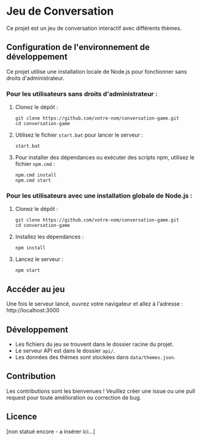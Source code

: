 # Jeu de Conversation

Ce projet est un jeu de conversation interactif avec différents thèmes.

## Configuration de l'environnement de développement

Ce projet utilise une installation locale de Node.js pour fonctionner sans droits d'administrateur.

### Pour les utilisateurs sans droits d'administrateur :

1. Clonez le dépôt :
   ```
   git clone https://github.com/votre-nom/conversation-game.git
   cd conversation-game
   ```

2. Utilisez le fichier `start.bat` pour lancer le serveur :
   ```
   start.bat
   ```

3. Pour installer des dépendances ou exécuter des scripts npm, utilisez le fichier `npm.cmd` :
   ```
   npm.cmd install
   npm.cmd start
   ```

### Pour les utilisateurs avec une installation globale de Node.js :

1. Clonez le dépôt :
   ```
   git clone https://github.com/votre-nom/conversation-game.git
   cd conversation-game
   ```

2. Installez les dépendances :
   ```
   npm install
   ```

3. Lancez le serveur :
   ```
   npm start
   ```

## Accéder au jeu

Une fois le serveur lancé, ouvrez votre navigateur et allez à l'adresse :
http://localhost:3000

## Développement

- Les fichiers du jeu se trouvent dans le dossier racine du projet.
- Le serveur API est dans le dossier `api/`.
- Les données des thèmes sont stockées dans `data/themes.json`.

## Contribution

Les contributions sont les bienvenues ! Veuillez créer une issue ou une pull request pour toute amélioration ou correction de bug.

## Licence

[non statué encore - a insérer ici...]